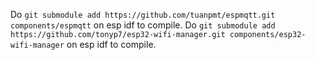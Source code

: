 Do `git submodule add https://github.com/tuanpmt/espmqtt.git components/espmqtt` on esp idf to compile.
Do `git submodule add https://github.com/tonyp7/esp32-wifi-manager.git components/esp32-wifi-manager` on esp idf to compile.
